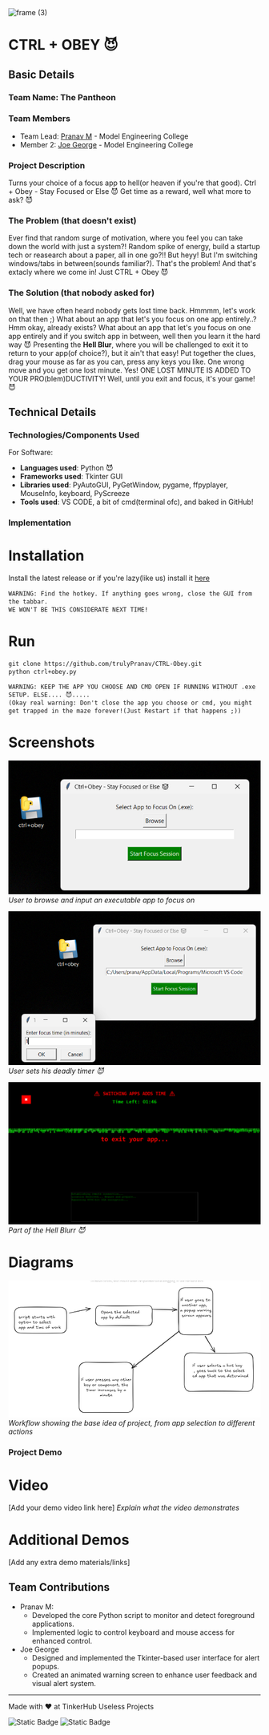 <img width="3188" height="1202" alt="frame (3)" src="https://github.com/user-attachments/assets/517ad8e9-ad22-457d-9538-a9e62d137cd7" />


# CTRL + OBEY 😈


## Basic Details
### Team Name: The Pantheon


### Team Members
- Team Lead: [Pranav M](https://github.com/trulyPranav/) - Model Engineering College
- Member 2: [Joe George](https://github.com/malignant-18) - Model Engineering College

### Project Description
Turns your choice of a focus app to hell(or heaven if you're that good). Ctrl + Obey - Stay Focused or Else 😈
Get time as a reward, well what more to ask? 😈

### The Problem (that doesn't exist)
Ever find that random surge of motivation, where you feel you can take down the world with just a system?!
Random spike of energy, build a startup tech or reasearch about a paper, all in one go?!!
But heyy! But I'm switching windows/tabs in between(sounds familiar?). That's the problem!
And that's extacly where we come in! Just CTRL + Obey 😈


### The Solution (that nobody asked for)
Well, we have often heard nobody gets lost time back. Hmmmm, let's work on that then ;)
What about an app that let's you focus on one app entirely..? Hmm okay, already exists?
What about an app that let's you focus on one app entirely and if you switch app in between, well then you learn it the hard way 😈
Presenting the **Hell Blur**, where you will be challenged to exit it to return to your app(of choice?), but it ain't that easy!
Put together the clues, drag your mouse as far as you can, press any keys you like. One wrong move and you get one lost minute. Yes!
ONE LOST MINUTE IS ADDED TO YOUR PRO(blem)DUCTIVITY!
Well, until you exit and focus, it's your game! 😈

## Technical Details
### Technologies/Components Used
For Software:
- **Languages used**: Python 😈
- **Frameworks used**: Tkinter GUI
- **Libraries used**: PyAutoGUI, PyGetWindow, pygame, ffpyplayer, MouseInfo, keyboard, PyScreeze
- **Tools used**: VS CODE, a bit of cmd(terminal ofc), and baked in GitHub!

### Implementation
# Installation
Install the latest release or if you're lazy(like us) install it [here](https://github.com/trulyPranav/CTRL-Obey/releases/download/v1.0.0/ctrl+obey.exe)
```
WARNING: Find the hotkey. If anything goes wrong, close the GUI from the tabbar.
WE WON'T BE THIS CONSIDERATE NEXT TIME! 
```

# Run
```
git clone https://github.com/trulyPranav/CTRL-Obey.git
python ctrl+obey.py
```
```
WARNING: KEEP THE APP YOU CHOOSE AND CMD OPEN IF RUNNING WITHOUT .exe SETUP. ELSE.... 😈.....
(Okay real warning: Don't close the app you choose or cmd, you might get trapped in the maze forever!(Just Restart if that happens ;))
```

# Screenshots
![Screenshot1](./assets/browse_app.png)
*User to browse and input an executable app to focus on*

![Screenshot2](./assets/set_time.png)
*User sets his deadly timer 😈*

![Screenshot3](./assets/blue_hell.png)
*Part of the Hell Blurr 😈*

# Diagrams
![Workflow](./assets/ctrlobeyworkflow.png)
*Workflow showing the base idea of project, from app selection to different actions*

### Project Demo
# Video
[Add your demo video link here]
*Explain what the video demonstrates*

# Additional Demos
[Add any extra demo materials/links]

## Team Contributions
 - Pranav M:
    - Developed the core Python script to monitor and detect foreground applications.
    - Implemented logic to control keyboard and mouse access for enhanced control.
- Joe George
    - Designed and implemented the Tkinter-based user interface for alert popups.
    - Created an animated warning screen to enhance user feedback and visual alert system.

---
Made with ❤️ at TinkerHub Useless Projects 

![Static Badge](https://img.shields.io/badge/TinkerHub-24?color=%23000000&link=https%3A%2F%2Fwww.tinkerhub.org%2F)
![Static Badge](https://img.shields.io/badge/UselessProjects--25-25?link=https%3A%2F%2Fwww.tinkerhub.org%2Fevents%2FQ2Q1TQKX6Q%2FUseless%2520Projects)